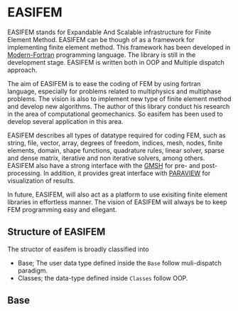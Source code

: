 # EASIFEM

EASIFEM stands for Expandable And Scalable infrastructure for Finite Element Method. EASIFEM can be though of as a framework for implementing finite element method. This framework has been developed in [Modern-Fortran](https://fortran-lang.org/) programming language. The library is still in the development stage. EASIFEM is written both in OOP and Multiple dispatch approach.

The aim of EASIFEM is to ease the coding of FEM by using fortran language, especially for problems related to multiphysics and multiphase problems. The vision is also to implement new type of finite element method and develop new algorithms. The author of this library conduct his research in the area of computational geomechanics. So easifem has been used to develop several application in this area.

EASIFEM describes all types of datatype required for coding FEM, such as string, file, vector, array, degrees of freedom, indices, mesh, nodes, finite elements, domain, shape functions, quadrature rules, linear solver, sparse and dense matrix, iterative and non iterative solvers, among others. EASIFEM also have a strong interface with the [GMSH](https://gmsh.info/) for pre- and post- processing. In addition, it provides great interface with [PARAVIEW](https://www.paraview.org/) for visualization of results.

In future, EASIFEM, will also act as a platform to use exisiting finite element libraries in effortless manner. The vision of EASIFEM will always be  to keep  FEM programming easy and ellegant.

## Structure of EASIFEM

The structor of easifem is broadly classified into

- Base; The user data type defined inside the `Base` follow muli-dispatch paradigm.
- Classes; the data-type defined inside `Classes` follow OOP.

## Base





<!-- ## Welcome to GitHub Pages

You can use the [editor on GitHub](https://github.com/vickysharma0812/easifem/edit/master/docs/index.md) to maintain and preview the content for your website in Markdown files.

Whenever you commit to this repository, GitHub Pages will run [Jekyll](https://jekyllrb.com/) to rebuild the pages in your site, from the content in your Markdown files.

### Markdown

Markdown is a lightweight and easy-to-use syntax for styling your writing. It includes conventions for

```markdown
Syntax highlighted code block

# Header 1
## Header 2
### Header 3

- Bulleted
- List

1. Numbered
2. List

**Bold** and _Italic_ and `Code` text

[Link](url) and ![Image](src)
```

For more details see [GitHub Flavored Markdown](https://guides.github.com/features/mastering-markdown/).

### Jekyll Themes

Your Pages site will use the layout and styles from the Jekyll theme you have selected in your [repository settings](https://github.com/vickysharma0812/easifem/settings). The name of this theme is saved in the Jekyll `_config.yml` configuration file.

### Support or Contact

Having trouble with Pages? Check out our [documentation](https://docs.github.com/categories/github-pages-basics/) or [contact support](https://github.com/contact) and we’ll help you sort it out. -->
